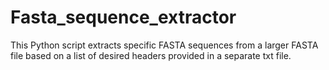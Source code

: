 # Fasta_sequence_extractor
This Python script extracts specific FASTA sequences from a larger FASTA file based on a list of desired headers provided in a separate txt file.
